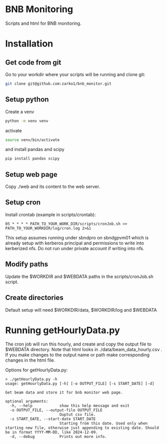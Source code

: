 # BNB Monitoring
Scripts and html for BNB monitoring. 

# Installation

## Get code from git

Go to your workdir where your scripts will be running and clone git:
```bash
git clone git@github.com:zarko1/bnb_monitor.git
```

## Setup python

Create a venv
```bash
python -m venv venv
```
activate
```bash
source venv/bin/activate
```
and install pandas and scipy
```bash
pip install pandas scipy
```

## Setup web page

Copy ./web and its content to the web server.

## Setup cron

Install crontab (example in scripts/crontab):
```
05 * * * * PATH_TO_YOUR_WORK_DIR/scripts/cronJob.sh >> PATH_TO_YOUR_WORKDIR/log/cron.log 2>&1
``` 
This setup assumes running under sbndpro on sbndgpvm01 which is already setup with kerberos principal and permissions to write into kerberized nfs. Do not run under private account if writing into nfs. 

## Modify paths
Update the $WORKDIR and $WEBDATA paths in the scripts/cronJob.sh script.

## Create directories
Default setup will need $WORKDIR/data, $WORKDIR/log and $WEBDATA

# Running getHourlyData.py

The cron job will run this hourly, and create and copy the output file to $WEBDATA directory. Note that html looks in ./data/beam_data_hourly.csv . If you make changes to the output name or path make corresponding changes in the html file.

Options for <span>getHourlyData.py<span>:
```
> ./getHourlyData.py -h
usage: getHourlyData.py [-h] [-o OUTPUT_FILE] [-s START_DATE] [-d]

Get beam data and store it for bnb monitor web page.

optional arguments:
  -h, --help            show this help message and exit
  -o OUTPUT_FILE, --output-file OUTPUT_FILE
                        Ouptut csv file.
  -s START_DATE, --start-date START_DATE
                        Starting from this date. Used only when starting new file, otherwise just appending to existing date. Should be in format YYYY-MM-DD, like 2024-12-09.
  -d, --debug           Prints out more info.

```
